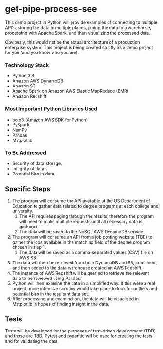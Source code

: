 # get-pipe-process-see
This demo project in Python will provide examples of 
connecting to multiple API's, storing the data in 
multiple places, piping the data to a warehouse, 
processing with Apache Spark, and then visualizing the 
processed data. 

Obviously, this would not be the actual architecture 
of a production enterprise system. This project is being 
created strictly as a demo project for you (and you 
know who you are).

### Technology Stack
* Python 3.8
* Amazon AWS DynamoDB
* Amazon S3
* Apache Spark on Amazon AWS Elastic MapReduce (EMR)
* Amazon Redshift

### Most Important Python Libraries Used
* boto3 (Amazon AWS SDK for Python)
* PySpark
* NumPy
* Pandas
* Matplotlib

### To Be Addressed
* Security of data storage.
* Integrity of data.
* Potential bias in data.

## Specific Steps
1. The program will consume the API available at the 
US Department of Education to gather data related to
degree programs at each college and university.
   1. The API requires paging through the results; therefore 
   the program will need to make multiple requests until all 
   necessary data is gathered.
   2. The data will be saved to the NoSQL AWS DynamoDB 
   service.
2. The program will consume an API from a job posting 
website (TBD) to gather the jobs available in the 
matching field of the degree program chosen in step 1.
   1. The data will be saved as a comma-separated values
      (CSV) file on AWS S3. 
3. The data will then be retrieved from both DynamoDB 
and S3, combined, and then added to the data warehouse 
created on AWS Redshift.
4. The instance of AWS Redshift will be queried to 
retrieve the relevant data to be reviewed using Pandas. 
5. Python will then examine the data in a simplified 
way. If this were a real project, more intensive scrutiny 
would take place to look for outliers and potential bias 
in the resultant data set.
6. After processing and examination, the data will be 
visualized in Matplotlib in hopes of finding insight 
in the data. 

## Tests
Tests will be developed for the purposes of test-driven 
development (TDD) and those are TBD. Pytest and pydantic 
will be used for creating the tests and for validating the 
data.